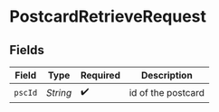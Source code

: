 # PostcardRetrieveRequest


## Fields

| Field              | Type               | Required           | Description        |
| ------------------ | ------------------ | ------------------ | ------------------ |
| `pscId`            | *String*           | :heavy_check_mark: | id of the postcard |
